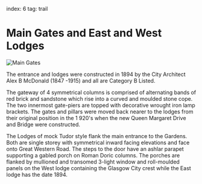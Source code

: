 index: 6
tag: trail

# Main Gates and East and West Lodges

![Main Gates](images/main-gates.jpg)

The entrance and lodges were constructed in 1894 by
the City Architect Alex B McDonald (1847 -1915) and
all are Category B Listed.

The gateway of 4 symmetrical columns is comprised of
alternating bands of red brick and sandstone which rise
into a curved and moulded stone cope. The two
innermost gate-piers are topped with decorative
wrought iron lamp brackets. The gates and pillars were
moved back nearer to the lodges from their original
position in the 1 920's when the new Queen Margaret
Drive and Bridge were constructed.

The Lodges of mock Tudor style flank the main
entrance to the Gardens. Both are single storey with
symmetrical inward facing elevations and face onto
Great Western Road. The steps to the door have an
ashlar parapet supporting a gabled porch on Roman
Doric columns. The porches are flanked by mullioned
and transomed 3-light window and roll-moulded
panels on the West lodge containing the Glasgow City
crest while the East lodge has the date 1894.
